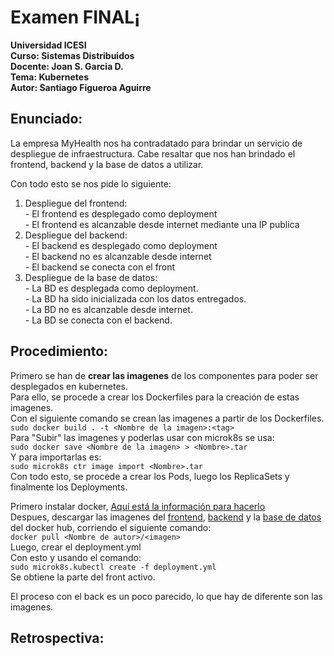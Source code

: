 # Examen FINAL¡

**Universidad ICESI**  
**Curso: Sistemas Distribuidos**  
**Docente: Joan S. Garcia D.**  
**Tema: Kubernetes**  
**Autor: Santiago Figueroa Aguirre**  

## Enunciado: ##

La empresa MyHealth nos ha contradatado para brindar un servicio de despliegue de infraestructura. Cabe resaltar que nos han brindado el frontend, backend y la base de datos a utilizar.  

Con todo esto se nos pide lo siguiente:  
  1. Despliegue del frontend:  
    -  El frontend es desplegado como deployment  
    -  El frontend es alcanzable desde internet mediante una IP publica  
  2. Despliegue del backend:  
    -  El backend es desplegado como deployment  
    -  El backend no es alcanzable desde internet  
    -  El backend se conecta con el front  
  3. Despliegue de la base de datos:  
    -  La BD es desplegada como deployment.  
    -  La BD ha sido inicializada con los datos entregados.  
    -  La BD no es alcanzable desde internet.  
    -  La BD se conecta con el backend.   

## Procedimiento: ##  
Primero se han de **crear las imagenes** de los componentes para poder ser desplegados en kubernetes.  
Para ello, se procede a crear los Dockerfiles para la creación de estas imagenes.  
Con el siguiente comando se crean las imagenes a partir de los Dockerfiles.  
 `sudo docker build . -t <Nombre de la imagen>:<tag>`  
Para "Subir" las imagenes y poderlas usar con microk8s se usa:  
 `sudo docker save <Nombre de la imagen> > <Nombre>.tar`  
Y para importarlas es:  
 `sudo microk8s ctr image import <Nombre>.tar`   
Con todo esto, se procede a crear los Pods, luego los ReplicaSets y finalmente los Deployments.   

Primero instalar docker, [Aquí está la información para hacerlo](https://github.com/icesi-ops/training_docker/blob/master/00_installAndBasicCommands/00_init.md)   
Despues, descargar las imagenes del [frontend](https://hub.docker.com/repository/docker/symghoul/midterm3front), [backend]() y la [base de datos](https://hub.docker.com/_/couchdb) del docker hub, corriendo el siguiente comando:  
`docker pull <Nombre de autor>/<imagen>`  
Luego, crear el deployment.yml  
Con esto y usando el comando:  
`sudo microk8s.kubectl create -f deployment.yml`  
Se obtiene la parte del front activo.  

El proceso con el back es un poco parecido, lo que hay de diferente son las imagenes.
  
## Retrospectiva: ##  

